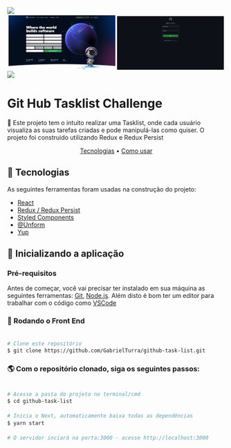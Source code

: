 <img src="./.github/screen_1.gif">
<div align="center">
  <img width="49%" height="auto" src="./.github/screen_2.jpg">
  <img width="49%" height="auto" src="./.github/screen_3.jpg">
</div>
<img src="./.github/screen_4.gif">



<h1 id="about">Git Hub Tasklist Challenge</h1>

<p>📌 Este projeto tem o intuito realizar uma Tasklist, onde cada usuário visualiza as suas tarefas criadas e pode manipulá-las como quiser. O projeto foi construido utilizando Redux e Redux Persist<p>

<p align="center">
 <a href="#technologies">Tecnologias</a> •
 <a href="#installation">Como usar</a>
</p>

<h2 align="left" id="technologies">📐 Tecnologias </h2>

As seguintes ferramentas foram usadas na construção do projeto:

- [React](https://pt-br.reactjs.org)
- [Redux / Redux Persist](https://redux.js.org)
- [Styled Components](https://styled-components.com)
- [@Unform](https://github.com/unform/unform)
- [Yup](https://github.com/jquense/yup)

<h2 align="left" id="installation">🚀 Inicializando a aplicação</h2>

### Pré-requisitos

Antes de começar, você vai precisar ter instalado em sua máquina as seguintes ferramentas:
[Git](https://git-scm.com), [Node.js](https://nodejs.org/en/).
Além disto é bom ter um editor para trabalhar com o código como [VSCode](https://code.visualstudio.com/)

### 🎲 Rodando o Front End

```bash

# Clone este repositório
$ git clone https://github.com/GabrielTurra/github-task-list.git

```
### 🌎 Com o repositório clonado, siga os seguintes passos:

```bash

# Acesse a pasta do projeto no terminal/cmd
$ cd github-task-list

# Inicia o Next, automaticamente baixa todas as dependências
$ yarn start

# O servidor inciará na porta:3000 - acesse http://localhost:3000

```
